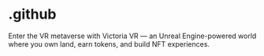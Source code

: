 # .github
Enter the VR metaverse with Victoria VR — an Unreal Engine-powered world where you own land, earn tokens, and build NFT experiences.
